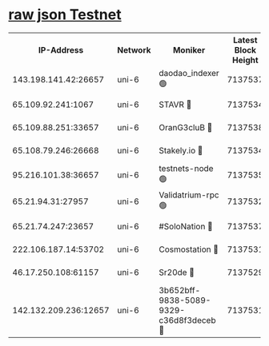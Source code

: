 [raw json Testnet](https://rpc-check.junot.stavr.tech/junot/rpc-junot-result.json)
=


<table><tr><th>IP-Address</th><th>Network</th><th>Moniker</th><th>Latest Block Height</th><th>Earliest Block Height</th><th>Catching Up</th><th>Tx Index</th><th>Voting Power</th><th>Scan Time</th></tr><tr><td>143.198.141.42:26657</td><td>uni-6</td><td>daodao_indexer 🟢</td><td>7137537</td><td>1</td><td>False</td><td>off</td><td>0</td><td>2024-01-17T19:08:06.000406268UTC</td></tr><tr><td>65.109.92.241:1067</td><td>uni-6</td><td>STAVR 🔴</td><td>7137534</td><td>1138541</td><td>False</td><td>on</td><td>6042</td><td>2024-01-17T19:07:53.788362030UTC</td></tr><tr><td>65.109.88.251:33657</td><td>uni-6</td><td>OranG3cluB 🔴</td><td>7137538</td><td>1138541</td><td>False</td><td>on</td><td>11</td><td>2024-01-17T19:08:08.404465499UTC</td></tr><tr><td>65.108.79.246:26668</td><td>uni-6</td><td>Stakely.io 🔴</td><td>7137534</td><td>1570872</td><td>False</td><td>on</td><td>1574932</td><td>2024-01-17T19:07:54.113893190UTC</td></tr><tr><td>95.216.101.38:36657</td><td>uni-6</td><td>testnets-node 🟢</td><td>7137535</td><td>1615130</td><td>False</td><td>on</td><td>0</td><td>2024-01-17T19:07:56.534503498UTC</td></tr><tr><td>65.21.94.31:27957</td><td>uni-6</td><td>Validatrium-rpc 🟢</td><td>7137532</td><td>2943363</td><td>False</td><td>on</td><td>0</td><td>2024-01-17T19:07:49.384853286UTC</td></tr><tr><td>65.21.74.247:23657</td><td>uni-6</td><td>#SoloNation 🔴</td><td>7137537</td><td>5208001</td><td>False</td><td>on</td><td>112</td><td>2024-01-17T19:08:05.141587612UTC</td></tr><tr><td>222.106.187.14:53702</td><td>uni-6</td><td>Cosmostation 🔴</td><td>7137531</td><td>5344501</td><td>False</td><td>on</td><td>110003</td><td>2024-01-17T19:07:46.920361022UTC</td></tr><tr><td>46.17.250.108:61157</td><td>uni-6</td><td>Sr20de 🔴</td><td>7137529</td><td>6419777</td><td>False</td><td>on</td><td>37</td><td>2024-01-17T19:07:41.079118529UTC</td></tr><tr><td>142.132.209.236:12657</td><td>uni-6</td><td>3b652bff-9838-5089-9329-c36d8f3deceb 🔴</td><td>7137531</td><td>7131280</td><td>False</td><td>on</td><td>157563</td><td>2024-01-17T19:07:45.542625841UTC</td></tr></table>
